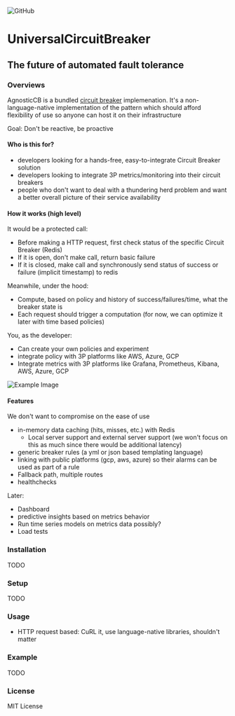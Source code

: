 ![GitHub](https://img.shields.io/github/license/raghavendran35/AgnosticCB?style=flat-square)
# UniversalCircuitBreaker

## The future of automated fault tolerance

### Overviews
AgnosticCB is a bundled [circuit breaker](https://martinfowler.com/bliki/CircuitBreaker.html) implemenation. It's a non-language-native implementation of the pattern which should afford flexibility of use so anyone can host it on their infrastructure

Goal: Don't be reactive, be proactive

#### Who is this for?
* developers looking for a hands-free, easy-to-integrate Circuit Breaker solution
* developers looking to integrate 3P metrics/monitoring into their circuit breakers
* people who don't want to deal with a thundering herd problem and want a better overall picture of their service availability

#### How it works (high level)
It would be a protected call:
* Before making a HTTP request, first check status of the specific Circuit Breaker (Redis)
* If it is open, don't make call, return basic failure
* If it is closed, make call and synchronously send status of success or failure (implicit timestamp) to redis 

Meanwhile, under the hood:
* Compute, based on policy and history of success/failures/time, what the breaker state is
* Each request should trigger a computation (for now, we can optimize it later with time based policies)

You, as the developer:
* Can create your own policies and experiment
* integrate policy with 3P platforms like AWS, Azure, GCP
* Integrate metrics with 3P platforms like Grafana, Prometheus, Kibana, AWS, Azure, GCP

![Example Image](https://drive.google.com/uc?id=1rrDXwdFQV1dPqcfcA2wBeNvFzTaFthsL)

#### Features
We don't want to compromise on the ease of use

* in-memory data caching (hits, misses, etc.) with Redis
  * Local server support and external server support (we won't focus on this as much since there would be additional latency)
* generic breaker rules (a yml or json based templating language)
* linking with public platforms (gcp, aws, azure) so their alarms can be used as part of a rule
* Fallback path, multiple routes
* healthchecks

Later:
* Dashboard
* predictive insights based on metrics behavior
* Run time series models on metrics data possibly?
* Load tests


### Installation
TODO

### Setup
TODO

### Usage
* HTTP request based: CuRL it, use language-native libraries, shouldn't matter

### Example
TODO

### License
MIT License


